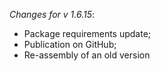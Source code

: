 _Changes for v 1.6.15_:
- Package requirements update;
- Publication on GitHub;
- Re-assembly of an old version
